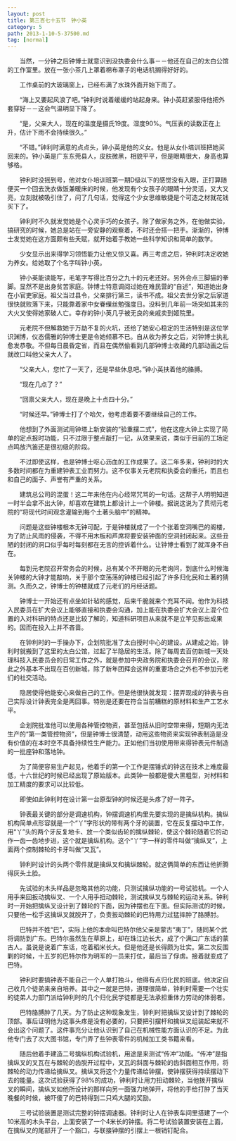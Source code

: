 ```yaml
---
layout: post
title: 第三百七十五节　钟小英
category: 5
path: 2013-1-10-5-37500.md
tag: [normal]
---
```


　　当然，一分钟之后钟博士就意识到没执委会什么事－－他还在自己的太白公馆的工作室里。放在一张小茶几上罩着棉布罩子的电话机搁得好好的。

　　工作桌前的大玻璃窗上，已经布满了水珠外面开始下雨了。

　　“海上又要起风浪了吧。”钟利时说着缓缓的站起身来。钟小英赶紧服侍他把外套穿好－－这会气温明显下降了。

　　“是，父亲大人，现在的温度是摄氏19度。湿度90%。气压表的读数正在上升，估计下雨不会持续很久。”

　　“不错。”钟利时满意的点点头，钟小英是他的义女。他是从女仆培训班把她买回来的。钟小英是广东东莞县人，皮肤微黑，相貌平平，但是眼睛很大，身高也算够格。

　　钟利时没摇到号，他对女仆培训班第一期D级以下的感觉没有入眼，正打算随便买一个回去洗衣做饭兼暖床的时候，他发现有个女孩子的眼睛十分灵活，又大又亮，立刻就被吸引住了，问了几句话，觉得这个少女思维敏捷是个可造之材就花钱买下了。

　　钟利时不久就发觉她是个心灵手巧的女孩子。除了做家务之外，在他做实验，搞研究的时候，她总是站在一旁安静的观察着，不时还会搭一把手。渐渐的，钟博士发觉她在这方面颇有些夭赋，就开始着手教她一些科学知识和简单的数学。

　　少女显示出来得学习领悟能力让他又惊又喜。再三考虑之后，钟利时决定收她为养女。给她取了个名字叫钟小英。

　　钟小英能读能写，毛笔字写得比百分之九十的元老还好。另外会点三脚猫的拳脚。显然不是出身贫苦家庭。钟博士特意调阅过她在难民营的“自述”，知道她出身在小官吏家庭。祖父当过县令，父亲排行第三，读书不成。祖父去世分家之后家道很快就败落下来，只能靠着家中女眷缫丝勉强度日。没料到几年前一场突如其来的大火又使得她家破人亡。幸存的钟小英几乎被无良的亲戚卖到姬院里。

　　元老院不但解救她于万劫不复的火坑，还给了她安心稳定的生活特别是这位学识渊博，仪态儒雅的钟博士更是令她倾慕不已。自从收为养女之后，对钟博士执礼愈发恭敬。不但每日晨昏定省，而且在偶然偷看到几部钟博士收藏的几部动画之后就改口叫他父亲大人了。

　　“父亲大人，您忙了一天了，还是早些休息吧。”钟小英扶着他的胳膊。

　　“现在几点了？”

　　“回禀父亲大人，现在是晚上十点四十分。”

　　“时候还早。”钟博士打了个哈欠，他考虑着要不要继续自己的工作。

　　他想到了外面测试用钟塔上新安装的“验重摆二式”，他在这座大钟上实现了简单的定点报时功能，只不过限于整点敲打一记，从效果来说，类似于目前的工场定点鸣放汽笛还是很初级的阶段。

　　不过即使这样，也是钟博士呕心沥血的工作成果了。这二年多来，钟利时的大多数时间都在为重建钟表工业而努力。这不仅事关元老院和执委会的重托，而且也和自己的面子、声誉有严重的关系。

　　建筑总公司的混蛋！这二年来他在内心经常咒骂的一句话。这帮子人明明知道一时半会拿不出大钟，却喜欢在建筑上都设计上一个钟楼。据说这说为了贯彻元老院的“将现代时间观念灌输到每个土著头脑中”的精神。

　　问题是这些钟楼根本无钟可配，于是钟楼就成了一个个张着空洞嘴巴的阁楼，为了防止风雨的侵袭，不得不用木板和芦席将要安装钟面的空洞封闭起来。这些丑陋的封闭的洞口似乎每时每刻都在无言的控诉着什么。让钟博士看到了就浑身不自在。

　　每到元老院召开常务会的时候，总有某个不开眼的元老询问，到底什么时候海关钟楼的大钟才能敲响，关于那个空荡荡的钟楼已经引起了许多归化民和土著的猜测。久而久之，钟博士的钟楼就成了元老们的月经话题。

　　钟博士一开始还有点坐如针毡的感觉，后来千脆就来个充耳不闻。他作为科技入民委员在扩大会议上能够直接和执委会沟通，加上能在执委会扩大会议上混个位置的入对科研的特点还是比较了解的，知道科研项目从来就不是立竿见影出成果的。因而在投入上并不吝啬。

　　在钟利时的一手操办下，企划院批准了太白授时中心的建设。从建成之始，钟利时就搬到了这里的太白公馆，过起了半隐居的生活。除了每周去百仞新城一天处理科技入民委员会的日常工作之外，就是参加中央政务院和执委会召开的会议，除此之外基本不出现在百仞新城，除了新年团拜会这样的重要场合之外也不参加元老们的社交活动。

　　隐居使得他能安心来做自己的工作。但是他很快就发现：摆弄现成的钟表与自己实际设计钟表完全是两回事。特别是还要在符合当前糟糕的原材料和生产工艺水平。

　　企划院批准他可以使用各种管控物资，甚至包括从旧时空带来得，短期内无法生产的“第一类管控物资”，但是钟博士很清楚，动用这些物资来实现钟表制造是没有价值的在本时空不具备持续性生产能力。正如他们当初使用带来得钟表元件制造的一批座钟和落地钟。

　　为了简便容易生产起见，他着手的第一个工作是摆锤式的钟这在技术上难度最低，十六世纪的时候已经出现了原始版本。此类钟一般都是傻大黑粗型，对材料和加工精度的要求可以比较低。

　　即使如此钟利时在设计第一台原型钟的时候还是头疼了好一阵子。

　　钟表最关键的部分是调速机构，钟摆调速机构里先要实现的是擒纵机构。擒纵机构简单点形容就是一个“丫”字形状的带有两个牙的装置，它在反复摆动中工作，用“丫”头的两个牙反复地卡、放一个类似齿轮的擒纵棘轮，使这个棘轮随着它的动作一齿一齿地步进，这个就是擒纵机构。这个“丫”字一样的零件叫做“擒纵叉”，上面两个控制棘轮的卡牙叫做“叉瓦”。

　　钟利时设计的头两个零件就是擒纵叉和擒纵棘轮。就这俩简单的东西让他折腾得灰头土脸。

　　先试验的木头样品是忽略其他的功能，只测试擒纵功能的一号试验机。一个人用手来回扳动擒纵叉、一个人用手扭动棘轮，测试擒纵叉与棘轮的运动关系。钟利时一开始把擒纵叉设计到了棘轮的下面，因为钟摆也在下面。但实际测试的时候，只要他一松手这擒纵叉就脱开了，负责扳动棘轮的巴特用力过猛摔肿了胳膊肘。

　　巴特并不姓“巴”，实际上他的本命叫巴特尔他父亲是蒙古“夷丁”，随同某个武将调防到广东。巴特尔虽然生在草原上，却在珠江边长大，成了个满口广东话的蒙古人。虽说是说着广东话，吃着稻米长大。但是他还是长得颇为壮实。第二次反围剿的时候，十五岁的巴特尔作为明军的一员来打仗，最后当了俘虏。接着就变成了巴特。

　　钟利时要搞钟表不能自己一个人单打独斗，他得有点归化民的班底。他决定自己收几个徒弟来亲自培养。其中之一就是巴特，道理很简单，钟利时需要一个壮实的徒弟人力部门派给钟利时的几个归化民学徒都是无法承担重体力劳动的体弱者。

　　巴特胳膊肿了几天。为了防止这种现象发生，钟利时把擒纵叉设计到了棘轮的顶部。事后证明他为这事头疼是没有必要的，只要把引摆杆和擒纵叉组装起来就不会出这个问题了。这件事充分让他认识到了自己在机械性能方面认识的不足。为此他专门去了次大图书馆，专门弄了些钟表零件的机械加工类书籍来看。

　　随后他着手建造二号擒纵机构试验机，用途是来测试“传冲”功能。“传冲”是指擒纵叉的叉瓦在与棘轮的齿脱开过程中，叉瓦的斜面与棘轮的齿斜面相互作用，将棘轮的动力传递给擒纵叉。擒纵叉将这个力量传递给钟摆，使钟摆获得持续摆动下去的能量。这次试验获得了98%的成功，钟利时让用力扭动棘轮，当他拨开擒纵叉的瞬间，擒纵叉如他所设计的那样向另一面强力地弹开，将他的手给打肿了当天晚餐的时候，被吓傻了的巴特得到二只鸡大腿的奖励。

　　三号试验装置是测试完整的钟摆调速器。钟利时让人在钟表车间里搭建了一个10米高的木头平台，上面安装了一个4米长的钟摆。将二号试验装置安装在上面，在擒纵叉的尾部开了一个豁口，与联接钟摆的引摆上一根销钉配合。
